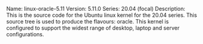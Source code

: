 Name:    linux-oracle-5.11
Version: 5.11.0
Series:  20.04 (focal)
Description:
    This is the source code for the Ubuntu linux kernel for the 20.04 series. This
    source tree is used to produce the flavours: oracle.
    This kernel is configured to support the widest range of desktop, laptop and
    server configurations.
